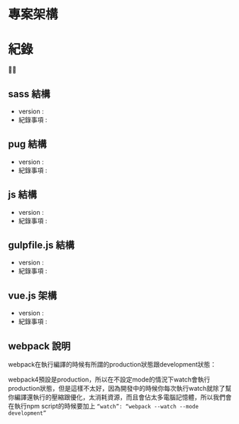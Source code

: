 # 專案架構

# 紀錄

## sass 結構
  - version : 
  - 紀錄事項 :

## pug 結構
  - version : 
  - 紀錄事項 :

## js 結構
  - version : 
  - 紀錄事項 :


## gulpfile.js 結構
  - version : 
  - 紀錄事項 :

## vue.js 架構
  - version : 
  - 紀錄事項 :


## webpack 說明

webpack在執行編譯的時候有所謂的production狀態跟development狀態：

webpack4預設是production，所以在不設定mode的情況下watch會執行production狀態，但是這樣不太好，因為開發中的時候你每次執行watch就除了幫你編譯還執行的壓縮跟優化，太消耗資源，而且會佔太多電腦記憶體，所以我們會在執行npm script的時候要加上
`“watch”: “webpack --watch --mode development”`

